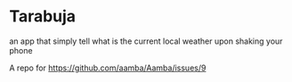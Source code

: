 # Tarabuja

an app that simply tell what is the current local weather upon shaking your phone

A repo for https://github.com/aamba/Aamba/issues/9
